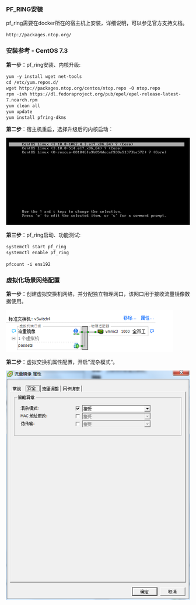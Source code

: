 ### PF_RING安装

pf_ring需要在docker所在的宿主机上安装，详细说明，可以参见官方支持文档。

```
http://packages.ntop.org/
```

### 安装参考 - CentOS 7.3

**第一步**：pf_ring安装、内核升级:

```
yum -y install wget net-tools
cd /etc/yum.repos.d/
wget http://packages.ntop.org/centos/ntop.repo -O ntop.repo
rpm -ivh https://dl.fedoraproject.org/pub/epel/epel-release-latest-7.noarch.rpm
yum clean all
yum update
yum install pfring-dkms
```

**第二步**：宿主机重启，选择升级后的内核启动：

![Kernel_Upgrade_Reboot](images/Kernel_Upgrade_Reboot.png)

**第三步**：pf_ring启动、功能测试:

```
systemctl start pf_ring
systemctl enable pf_ring

pfcount -i ens192
```

### 虚拟化场景网络配置

**第一步**：创建虚拟交换机网络，并分配独立物理网口，该网口用于接收流量镜像数据使用。

![exsi_vSwitch](images/exsi_vSwitch.png)

**第二步**：虚拟交换机属性配置，开启”混杂模式“。

![exsi_vSwitch_config](images/exsi_vSwitch_config.png)



